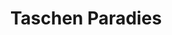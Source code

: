---
title: "Taschen Paradies"
url: /berlin/taschen-paradies-schlossstrasse/
shop: Taschen & Koffer
---